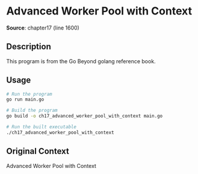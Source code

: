 # Advanced Worker Pool with Context

**Source**: chapter17 (line 1600)

## Description

This program is from the Go Beyond golang reference book.

## Usage

```bash
# Run the program
go run main.go

# Build the program
go build -o ch17_advanced_worker_pool_with_context main.go

# Run the built executable
./ch17_advanced_worker_pool_with_context
```

## Original Context

Advanced Worker Pool with Context
